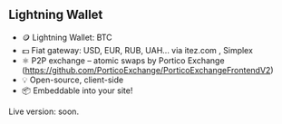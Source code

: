 
## Lightning Wallet
     
- 🪙 Lightning Wallet: BTC
- 💵 Fiat gateway: USD, EUR, RUB, UAH... via itez.com , Simplex
- ⚛️ P2P exchange – atomic swaps by Portico Exchange (https://github.com/PorticoExchange/PorticoExchangeFrontendV2)
- 💡 Open-source, client-side
- 📦 Embeddable into your site!
  
Live version: soon. 

